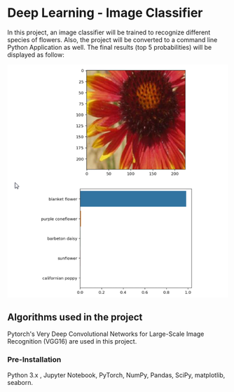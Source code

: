 # Deep Learning - Image Classifier
In this project, an image classifier will be trained to recognize different species of flowers. Also, the project will be converted to a command line Python Application as well. The final results (top 5 probabilities) will be displayed as follow:  

![Test Image 1](probs.png)

## Algorithms used in the project
Pytorch's Very Deep Convolutional Networks for Large-Scale Image Recognition (VGG16) are used in this project.  

### Pre-Installation
Python 3.x , Jupyter Notebook, PyTorch, NumPy, Pandas, SciPy, matplotlib, seaborn.
